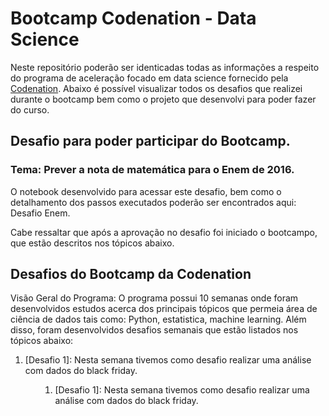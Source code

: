 # Bootcamp Codenation - Data Science

Neste repositório poderão ser identicadas todas as informações a respeito do programa de aceleração focado em data science fornecido pela [Codenation](https://codenation.dev/). Abaixo é possível visualizar todos os desafios que realizei durante o bootcamp bem como o projeto que desenvolvi para poder fazer do curso.

## Desafio para poder participar do Bootcamp.

### Tema: Prever a nota de matemática para o Enem de 2016.

O notebook desenvolvido para acessar este desafio, bem como o detalhamento dos passos executados poderão ser encontrados aqui: Desafio Enem.

Cabe ressaltar que após a aprovação no desafio foi iniciado o bootcampo, que estão descritos nos tópicos abaixo.

## Desafios do Bootcamp da Codenation

Visão Geral do Programa: O programa possui 10 semanas onde foram desenvolvidos estudos acerca dos principais tópicos que permeia área de ciência de dados tais como: Python, estatistica, machine learning. Além disso, foram desenvolvidos desafios semanais que estão listados nos tópicos abaixo:

<ol> 
  <strong><li></strong> [Desafio 1]: Nesta semana tivemos como desafio realizar uma análise com dados do black friday.</li>
<ol>

 
  1. [Desafio 1]: Nesta semana tivemos como desafio realizar uma análise com dados do black friday.</li>
